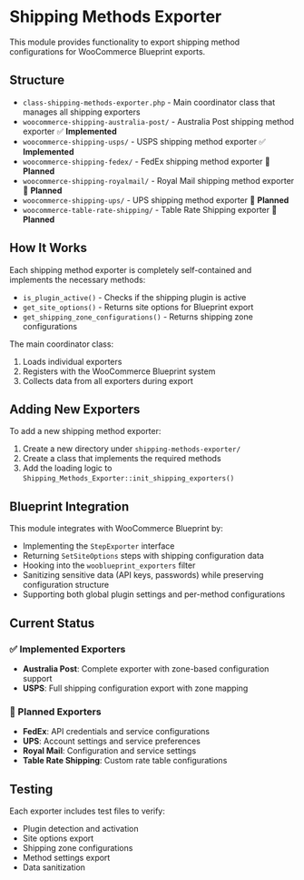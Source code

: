 # Shipping Methods Exporter

This module provides functionality to export shipping method configurations for WooCommerce Blueprint exports.

## Structure

- `class-shipping-methods-exporter.php` - Main coordinator class that manages all shipping exporters
- `woocommerce-shipping-australia-post/` - Australia Post shipping method exporter ✅ **Implemented**
- `woocommerce-shipping-usps/` - USPS shipping method exporter ✅ **Implemented**
- `woocommerce-shipping-fedex/` - FedEx shipping method exporter 🔄 **Planned**
- `woocommerce-shipping-royalmail/` - Royal Mail shipping method exporter 🔄 **Planned**
- `woocommerce-shipping-ups/` - UPS shipping method exporter 🔄 **Planned**
- `woocommerce-table-rate-shipping/` - Table Rate Shipping exporter 🔄 **Planned**

## How It Works

Each shipping method exporter is completely self-contained and implements the necessary methods:

- `is_plugin_active()` - Checks if the shipping plugin is active
- `get_site_options()` - Returns site options for Blueprint export
- `get_shipping_zone_configurations()` - Returns shipping zone configurations

The main coordinator class:
1. Loads individual exporters
2. Registers with the WooCommerce Blueprint system
3. Collects data from all exporters during export

## Adding New Exporters

To add a new shipping method exporter:

1. Create a new directory under `shipping-methods-exporter/`
2. Create a class that implements the required methods
3. Add the loading logic to `Shipping_Methods_Exporter::init_shipping_exporters()`

## Blueprint Integration

This module integrates with WooCommerce Blueprint by:
- Implementing the `StepExporter` interface
- Returning `SetSiteOptions` steps with shipping configuration data
- Hooking into the `wooblueprint_exporters` filter
- Sanitizing sensitive data (API keys, passwords) while preserving configuration structure
- Supporting both global plugin settings and per-method configurations

## Current Status

### ✅ Implemented Exporters
- **Australia Post**: Complete exporter with zone-based configuration support
- **USPS**: Full shipping configuration export with zone mapping

### 🔄 Planned Exporters
- **FedEx**: API credentials and service configurations
- **UPS**: Account settings and service preferences  
- **Royal Mail**: Configuration and service settings
- **Table Rate Shipping**: Custom rate table configurations

## Testing

Each exporter includes test files to verify:
- Plugin detection and activation
- Site options export
- Shipping zone configurations
- Method settings export
- Data sanitization
